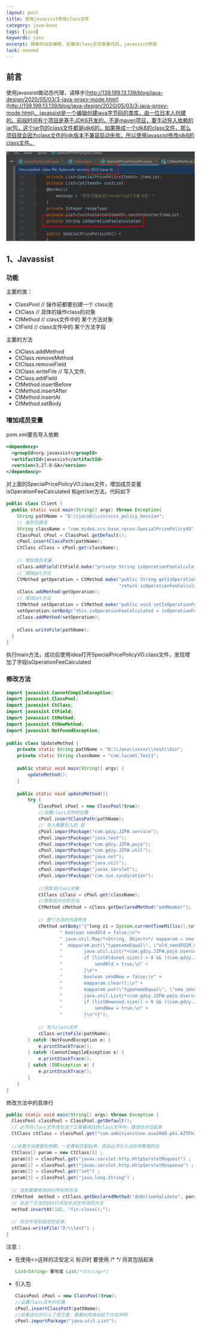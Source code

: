 ```yaml
---
layout: post
title: 使用javassist修改class文件
category: java-base
tags: [java]
keywords: java
excerpt: 简单的动态编程，反编译class文件查看代码，javassist修改
lock: noneed
---
```


## 前言

使用javassist做动态代理，请移步[http://139.199.13.139/blog/java-design/2020/05/03/3-java-proxy-mode.html](http://139.199.13.139/blog/java-design/2020/05/03/3-java-proxy-mode.html)。javassist是一个编辑创建java字节码的类库，由一位日本人创建的。前段时间有个项目是基于JDK6开发的，不是maven项目，要手动导入依赖的jar包，这个jar包的class文件都是jdk6的，如果换成一个jdk8的class文件，那么项目就会因为class文件的jdk版本不兼容启动失败。所以使用javassist修改jdk6的class文件。

![](\assets\images\2021\javabase\jdk6-class-file.png)

## 1、Javassist

### 功能

主要的类：

- ClassPool // 操作前都要创建一个 class池
- CtClass // 具体的操作class的对象
- CtMethod // class文件中的 某个方法对象
- CtField // class文件中的 某个方法字段

主要的方法

- CtClass.addMethod
- CtClass.removeMethod
- CtClass.removeField
- CtClass.writeFile // 写入文件,
- CtClass.addField
- CtMethod.insertBefore
- CtMethod.insertAfter
- CtMethod.insertAt
- CtMethod.setBody

### 增加成员变量

pom.xml要先导入依赖

```xml
<dependency>
  <groupId>org.javassist</groupId>
  <artifactId>javassist</artifactId>
  <version>3.27.0-GA</version>
</dependency>
```

对上面的SpecialPricePolicyVO.class文件，增加成员变量isOperationFeeCalculated 和get/set方法，代码如下

```java
public class Client {
  public static void main(String[] args) throws Exception{
    String pathName = "D:\\jacob\\ccs\\ccs_policy_hessian";
    // 类的包路径
    String className = "com.midea.ccs.base.rpcvo.SpecialPricePolicyVO";
    ClassPool cPool = ClassPool.getDefault();
    cPool.insertClassPath(pathName);
    CtClass cClass = cPool.get(className);

    // 增加成员变量
    cClass.addField(CtField.make("private String isOperationFeeCalculated;",cClass));
    // 增加get方法
    CtMethod getOperation = CtMethod.make("public String getIsOperationFeeCalculated(){" +
                                          "return isOperationFeeCalculated;}",cClass);
    cClass.addMethod(getOperation);
    // 增加set方法
    CtMethod setOperation = CtMethod.make("public void setIsOperationFeeCalculated(String isOperationFeeCalculated){}", cClass);
    setOperation.setBody("this.isOperationFeeCalculated = isOperationFeeCalculated;");
    cClass.addMethod(setOperation);

    cClass.writeFile(pathName);
  }
}
```

执行main方法，成功后使用idea打开SpecialPricePolicyVO.class文件，发现增加了字段isOperationFeeCalculated 



### 修改方法

```java
import javassist.CannotCompileException;
import javassist.ClassPool;
import javassist.CtClass;
import javassist.CtField;
import javassist.CtMethod;
import javassist.CtNewMethod;
import javassist.NotFoundException;

public class UpdateMethod {
    private static String pathName = "D:\\Java\\xxxxx\\test\\bin";
    private static String className = "com.lucumt.Test1";
    
    public static void main(String[] args) {
        updateMethod();
    }

    public static void updateMethod(){
        try {
            ClassPool cPool = new ClassPool(true);
            //设置class文件的位置
            cPool.insertClassPath(pathName);
            // 导入需要引入的 包
            cPool.importPackage("com.gdzy.JZFW.service");
            cPool.importPackage("java.text");
            cPool.importPackage("com.gdzy.JZFW.pojo");
            cPool.importPackage("com.gdzy.JZFW.util");
            cPool.importPackage("java.net");
            cPool.importPackage("java.util");
            cPool.importPackage("javax.servlet");
            cPool.importPackage("com.sun.syndication");

            //获取该class对象
            CtClass cClass = cPool.get(className);
            //获取到对应的方法
            CtMethod cMethod = cClass.getDeclaredMethod("addNumber");

            // 整个方法的内容修改
            cMethod.setBody("{"long z1 = System.currentTimeMillis();\n"+
                    " boolean sendOld = false;\n"+
                    " java.util.Map/*<String, Object>*/ mapparam = new java.util.HashMap();\n" +
                    "  mapparam.put(\"typenameEqual\", \"old_sendEQIM_used\");\n" +
                    "        java.util.List/*<com.gdzy.JZFW.pojo.Useruse>*/ listOldused = this.useruseService.selectList(mapparam);\n"+
                    "        if (listOldused.size() > 0 && ((com.gdzy.JZFW.pojo.Useruse)listOldused.get(0)).getParametervalues().equals(\"1\")) {\n" +
                    "            sendOld = true;\n" +
                    "        }\n"+
                    "        boolean sendNew = false;\n" +
                    "        mapparam.clear();\n" +
                    "        mapparam.put(\"typenameEqual\", \"new_sendEQIM_used\");\n" +
                    "        java.util.List/*<com.gdzy.JZFW.pojo.Useruse>*/ listNewused = this.useruseService.selectList(mapparam);\n" +
                    "        if (listNewused.size() > 0 && ((com.gdzy.JZFW.pojo.Useruse)listNewused.get(0)).getParametervalues().equals(\"1\")) {\n" +
                    "            sendNew = true;\n" +
                    "        }\n"+}");

            // 写入class文件
            cClass.writeFile(pathName);
        } catch (NotFoundException e) {
            e.printStackTrace();
        } catch (CannotCompileException e) {
            e.printStackTrace();
        } catch (IOException e) {
            e.printStackTrace();
        }
    }
}
```

修改方法中的具体行

```java
public static void main(String[] args) throws Exception {
  ClassPool classPool = ClassPool.getDefault();
  // 必须将class文件放在这个工程编译后的class文件中，路径也对应起来
  CtClass ctClass = classPool.get("com.ambitionstone.esa2000.pki.AZTPkiServlet");

  //设置方法需要的参数，一定要能匹配起来，而且必须引入这些参数类的包
  CtClass[] param = new CtClass[4] ;                
  param[0] = classPool.get("javax.servlet.http.HttpServletRequest") ;
  param[1] = classPool.get("javax.servlet.http.HttpServletResponse") ;
  param[2] = classPool.get("int") ;
  param[3] = classPool.get("java.lang.String") ;

  // 找到需要修改的行所在的方法
  CtMethod  method = ctClass.getDeclaredMethod("doOnlineValidate", param);
  // 在这个方法的182行添加关闭文件流的方法
  method.insertAt(182, "fin.close();");

  // 将文件写到指定的目录，
  ctClass.writeFile("D:\\test") ;
}
```

注意：

- 在使用<>这样的泛型定义 标识时 要使用 /* */ 将其包括起来

  ```java
  List<String> 要写成 List/*<String>*/
  ```

- 引入包

  ```java
  ClassPool cPool = new ClassPool(true);
  //设置class文件的位置
  cPool.insertClassPath(pathName);
  //如果该文件引入了其它类，需要利用类似如下方式声明
  cPool.importPackage("java.util.List");
  ```

  